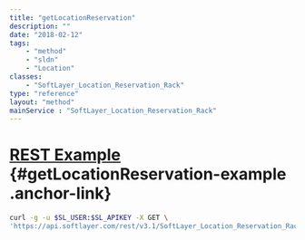 ```yaml
---
title: "getLocationReservation"
description: ""
date: "2018-02-12"
tags:
    - "method"
    - "sldn"
    - "Location"
classes:
    - "SoftLayer_Location_Reservation_Rack"
type: "reference"
layout: "method"
mainService : "SoftLayer_Location_Reservation_Rack"
---
```


# [REST Example](#getLocationReservation-example) <a href="/article/rest/"><i class="fas fa-question"></i></a> {#getLocationReservation-example .anchor-link} 
```bash
curl -g -u $SL_USER:$SL_APIKEY -X GET \
'https://api.softlayer.com/rest/v3.1/SoftLayer_Location_Reservation_Rack/{SoftLayer_Location_Reservation_RackID}/getLocationReservation'
```
